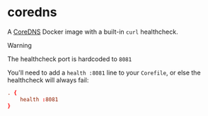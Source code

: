 # coredns

A [CoreDNS](https://coredns.io) Docker image with a built-in `curl` healthcheck.

> [!WARNING]
> The healthcheck port is hardcoded to `8081`

You'll need to add a `health :8081` line to your `Corefile`, or else the healthcheck will always fail:

```conf
. {
    health :8081
}
```
